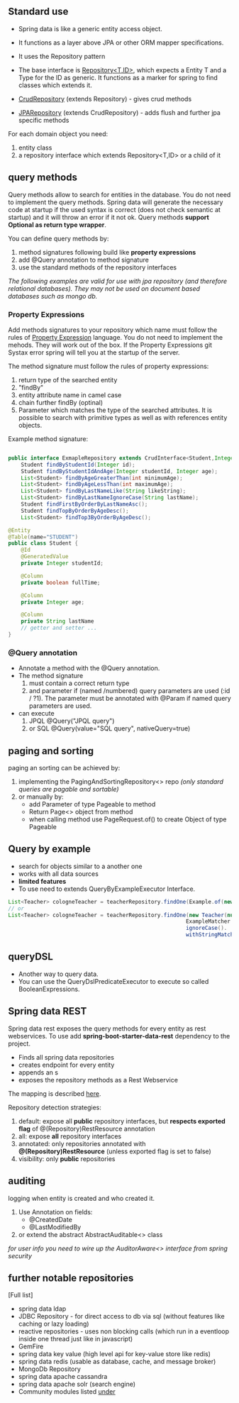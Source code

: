 
## Standard use

- Spring data is like a generic entity access object.
- It functions as a layer above JPA or other ORM mapper specifications.
- It uses the Repository pattern


- The base interface is [Repository<T,ID>](https://docs.spring.io/spring-data/commons/docs/current/api/org/springframework/data/repository/Repository.html?is-external=true), which expects a Entity T and a Type for the ID as generic. It functions as a marker for spring to find classes which extends it.
- [CrudRepository](https://docs.spring.io/spring-data/commons/docs/current/api/org/springframework/data/repository/CrudRepository.html?is-external=true) (extends Repository) -  gives crud methods
- [JPARepository](https://docs.spring.io/autorepo/docs/spring-data-jpa/current/api/org/springframework/data/jpa/repository/JpaRepository.html) (extends CrudRepository) - adds flush and further jpa specific methods

For each domain object you need:

1. entity class
2. a repository interface which extends Repository<T,ID> or a child of it

## query methods 

Query methods allow to search for entities in the database. You do not need to implement the query methods. Spring data will generate the necessary code at startup if the used syntax is correct (does not check semantic at startup) and it will throw an error if it not ok. Query methods **support Optional as return type wrapper**.

You can define query methods by:

1. method signatures following build like **property expressions**
2. add @Query annotation to method signature
3. use the standard methods of the repository interfaces

*The following examples are valid for use with jpa repository (and therefore relational databases). They may not be used on document based databases such as mongo db.*


### Property Expressions

Add methods signatures to your repository which name must follow the rules of [Property Expression](https://docs.spring.io/spring-data/jpa/docs/current/reference/html/#repositories.query-methods.query-property-expressions) language. You do not need to implement the mehods. They will work out of the box. If the Property Expressions git Systax error spring will tell you at the startup of the server.


The method signature must follow the rules of property expressions: 

1. return type of the searched entity
2. "findBy"
3. entity attribute name in camel case
4. chain further findBy (optinal)
5. Parameter which matches the type of the searched attributes. It is possible to search with primitive types as well as with references entity objects.

Example method signature:

```Java

public interface ExmapleRepository extends CrudInterface<Student,Integer>
    Student findByStudentId(Integer id);
    Student findByStudentIdAndAge(Integer studentId, Integer age);
    List<Student> findByAgeGreaterThan(int minimumAge);
    List<Student> findByAgeLessThan(int maximumAge);
    List<Student> findByLastNameLike(String likeString);
    List<Student> findByLastNameIgnoreCase(String lastName);
    Student findFirstByOrderByLastNameAsc();
    Student findTopByOrderByAgeDesc();
    List<Student> findTop3ByOrderByAgeDesc();

@Entity
@Table(name="STUDENT")
public class Student {
    @Id
    @GeneratedValue
    private Integer studentId;

    @Column
    private boolean fullTime;

    @Column
    private Integer age;

    @Column
    private String lastName
    // getter and setter ...
}
```

### @Query annotation

- Annotate a method with the @Query annotation.
- The method signature  
  1. must contain a correct return type 
  2. and parameter if (named /numbered) query parameters are used (:id / ?1). The parameter must be annotated with @Param if named query parameters are used.
- can execute 
  1. JPQL @Query("JPQL query") 
  2. or SQL @Query(value="SQL query", nativeQuery=true)

## paging and sorting

paging an sorting can be achieved by:

1. implementing the PagingAndSortingRepository<> repo *(only standard queries are pagable and sortable)*
2. or manually by:
   - add Parameter of type Pageable to method
   - Return Page<> object from method
   - when calling method use PageRequest.of() to create Object of type Pageable

## Query by example

- search for objects similar to a another one
- works with all data sources
- **limited features**
- To use need to extends QueryByExampleExecutor Interface.

```java
List<Teacher> cologneTeacher = teacherRepository.findOne(Example.of(new Teacher(null, "Cologne")));
// or
List<Teacher> cologneTeacher = teacherRepository.findOne(new Teacher(null, "Cologne"),
                                                        ExampleMatcher.matching().
                                                        ignoreCase().
                                                        withStringMatcher(StringMatcher.ENDING));
```

## queryDSL

- Another way to query data. 
- You can use the QueryDslPredicateExecutor to execute so called BooleanExpressions.

## Spring data REST

Spring data rest exposes the query methods for every entity as rest webservices. To use add **spring-boot-starter-data-rest** dependency to the project.

- Finds all spring data repositories
- creates endpoint for every entity
- appends an s
- exposes the repository methods as a Rest Webservice

The mapping is described [here](https://docs.spring.io/spring-data/rest/docs/3.2.5.RELEASE/reference/html/#repository-resources).

Repository detection strategies:

1. default: expose all **public** repository interfaces, but **respects exported flag** of @(Repository)RestResource annotation
2. all: expose **all** repository interfaces 
3. annotated: only repositories annotated with **@(Repository)RestResource** (unless exported flag is set to false)
4. visibility: only **public** repositories

## auditing

logging when entity is created and who created it.

1. Use Annotation on fields:
   - @CreatedDate
   - @LastModifiedBy
2. or extend the abstract AbstractAuditable<> class

*for user info you need to wire up the AuditorAware<> interface from spring security* 

## further notable repositories

[Full list]

- spring data ldap
- JDBC Repository - for direct access to db via sql (without features like caching or lazy loading)
- reactive repositories - uses non blocking calls (which run in a eventloop inside one thread just like in javascript)
- GemFire
- spring data key value (high level api for key-value store like redis)
- spring data redis (usable as database, cache, and message broker)
- MongoDb Repository
- spring data apache cassandra
- spring data apache solr (search engine)
- Community modules listed [under](https://spring.io/projects/spring-data)


